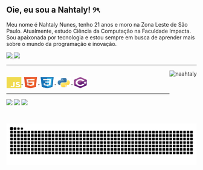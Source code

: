 ## Oie, eu sou a Nahtaly! ୨ৎ

Meu nome é Nahtaly Nunes, tenho 21 anos e moro na Zona Leste de São Paulo. Atualmente, estudo Ciência da Computação na Faculdade Impacta. Sou apaixonada por tecnologia e estou sempre em busca de aprender mais sobre o mundo da programação e inovação.




  <div>
    <a href="https://github.com/naahtaly"> 
 <img height="180em" src="https://github-readme-stats.vercel.app/api?username=naahtaly&show_icons=true&theme=dracula&include_all_commits=true&count_private=true"/> <img height="120em" src="https://github-readme-stats.vercel.app/api/top-langs/?username=naahtaly&layout=compact&langs_count=16&theme=dracula"/>
</div>


_____


<img align="right" alt="naahtaly" height="140em" src="https://media.discordapp.net/attachments/1331098157840334901/1345182969169575986/download20250205205045_online-video-cutter.com.gif?ex=67c39ec4&is=67c24d44&hm=c6717475be9a7c5bed075aebe63860f1eaedce4b4a1fd4e9fb6b94e61b731a7e&=">




<div style="display: inline_block"><br>
  <img align="center" alt="Rafa-Js" height="30" width="40" src="https://raw.githubusercontent.com/devicons/devicon/master/icons/javascript/javascript-plain.svg">
  <img align="center" alt="Rafa-HTML" height="30" width="40" src="https://raw.githubusercontent.com/devicons/devicon/master/icons/html5/html5-original.svg">
  <img align="center" alt="Rafa-CSS" height="30" width="40" src="https://raw.githubusercontent.com/devicons/devicon/master/icons/css3/css3-original.svg">
  <img align="center" alt="Rafa-Python" height="30" width="40" src="https://raw.githubusercontent.com/devicons/devicon/master/icons/python/python-original.svg">
  <img align="center" alt="Rafa-Csharp" height="30" width="40" src="https://raw.githubusercontent.com/devicons/devicon/master/icons/csharp/csharp-original.svg">
</div>


____



<div>
  <a href="https://instagram.com/naahtaly" target="_blank"><img src="https://img.shields.io/badge/-Instagram-%23E4405F?style=for-the-badge&logo=instagram&logoColor=white" target="_blank"></a>
  <a href = "mailto:nahtalyferreira@gmail.com"><img src="https://img.shields.io/badge/-Gmail-%23333?style=for-the-badge&logo=gmail&logoColor=white" target="_blank"></a>
  <a href="https://www.linkedin.com/in/nahtaly-nunes-41563b207/" target="_blank"><img src="https://img.shields.io/badge/-LinkedIn-%230077B5?style=for-the-badge&logo=linkedin&logoColor=white" target="_blank"></a> 
</div>

<picture>
 <source media="(prefers-color-scheme: dark)" srcset="https://raw.githubusercontent.com/naahtaly/naahtaly/output/github-contribution-grid-snake-dark.svg">
 <source media="(prefers-color-scheme: light)" srcset="https://raw.githubusercontent.com/naahtaly/naahtaly/output/github-contribution-grid-snake.svg">
 <img alt="github contribution grid snake animation" src="https://raw.githubusercontent.com/naahtaly/naahtaly/output/github-contribution-grid-snake.svg">
</picture>

